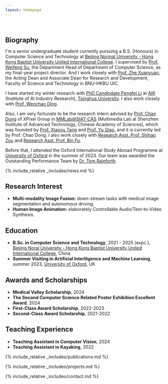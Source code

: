 ```yaml
---
layout: homepage
---
```


<h1 id="about-me"></h1>

<h2 style="margin: 60px 0px 10px;">Biography</h2>

I'm a senior undergraduate student currently pursuing a B.S. (Honours) in Computer Science and Technology at <a href="https://www.uic.edu.cn/en/">Beijing Normal University - Hong Kong Baptist University United International College</a>. I supervised by <a href="https://fst.uic.edu.cn/en/faculty/faculty.htm#/wfsu/en">Prof. Weifeng Su</a>, the Department Head of Department of Computer Science, as my final-year project director. And I work closely with <a href="https://fst.uic.edu.cn/en/faculty/faculty.htm#/zhexuanyuan/en">Prof. Zhe Xuanyuan</a>, the Acting Dean and Associate Dean for Research and Development, Faculty of Science and Technology in BNU-HKBU UIC.

I have started my winter research with <a href="https://philipflyg.github.io/">PhD Candindate Pengfei Li</a> at <a href="https://air.tsinghua.edu.cn/en/">AIR</a> (Institute of AI Industry Research), <a href="https://www.tsinghua.edu.cn/en/">Tsinghua University</a>. I also work closely with <a href="https://wenchaoding.github.io/personal/index.html">Prof. Wenchao Ding</a>.

Also, I am very fortunate to be the research intern advised by <a href="https://xpixel.group/2010/01/20/chaodong.html">Prof. Chao Dong</a> of XPixel Group in <a href="https://mmlab.siat.ac.cn/">MMLab@SIAT-CAS</a> (Multimedia Lab at Shenzhen Institute of Advanced Technology, Chinese Academy of Sciences), which was founded by <a href="https://www.ie.cuhk.edu.hk/faculty/Tang-Xiaoou-Sean/">Prof. Xiaoou Tang</a> and <a href="https://scholar.google.com/citations?user=gFtI-8QAAAAJ&hl=en">Prof. Yu Qiao</a>, and it is currently led by Prof. Chao Dong. I also work closely with <a href="https://jimmyzou.github.io/">Research Asst. Prof. Shihao Zou</a> and <a href="https://scholar.google.com/citations?hl=en&user=9WhK1y4AAAAJ&view_op=list_works">Research Asst. Prof. Bin Fu</a>.

Before that, I attended the Oxford International Study Abroad Programme at <a href="https://www.ox.ac.uk/">University of Oxford</a> in the summer of 2023. Our team was awarded the Outstanding Performance Team by <a href="https://www.stats.ox.ac.uk/people/tom-rainforth">Dr. Tom Rainforth</a>.

{% include_relative _includes/news.md %}

## Research Interest

- **Multi-modality Image Fusion:** down-stream tasks with medical image segmentation and autonomous driving.
- **Human Image Animation:** elaborately Controllable Audio/Text-to-Video Synthesis.

## Education
- **B.Sc. in Computer Science and Technology**, 2021 - 2025 (expc.), [Beijing Noral University - Hong Kong Baptist University United International College](https://www.uic.edu.cn/en/), China
- **Summer Visiting in Artificial Interlligence and Machine Learning**, summer 2023, [University of Oxford](https://www.ox.ac.uk/), UK

## Awards and Scholarships
- **Medical Valley Scholarship**, 2024
- **The Second Computer Science Related Poster Exhibition Excellent Award**, 2024
- **First-Class Award Scholarship**, 2022-2023
- **Second-Class Award Scholarship**, 2021-2022

## Teaching Experience
- **Teaching Assistant in Computer Vision**, 2024
- **Teaching Assistant in Kayaking**, 2022


{% include_relative _includes/publications.md %}

{% include_relative _includes/projects.md %}

{% include_relative _includes/contact.md %}
